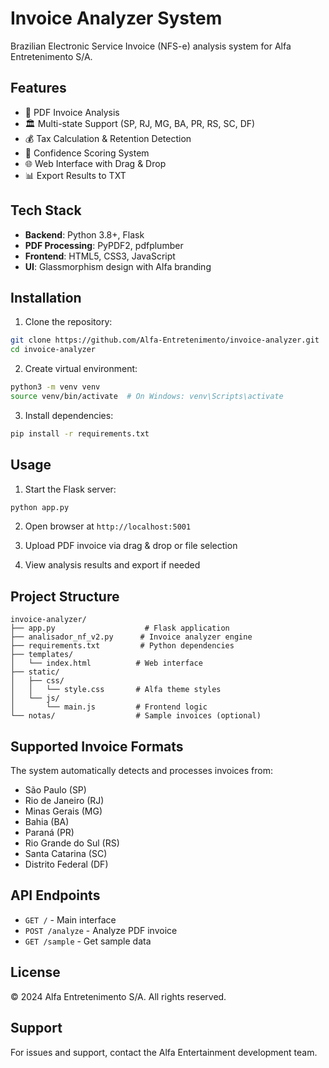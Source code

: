 # Invoice Analyzer System

Brazilian Electronic Service Invoice (NFS-e) analysis system for Alfa Entretenimento S/A.

## Features

- 📄 PDF Invoice Analysis
- 🏛️ Multi-state Support (SP, RJ, MG, BA, PR, RS, SC, DF)
- 💰 Tax Calculation & Retention Detection
- 🎯 Confidence Scoring System
- 🌐 Web Interface with Drag & Drop
- 📊 Export Results to TXT

## Tech Stack

- **Backend**: Python 3.8+, Flask
- **PDF Processing**: PyPDF2, pdfplumber
- **Frontend**: HTML5, CSS3, JavaScript
- **UI**: Glassmorphism design with Alfa branding

## Installation

1. Clone the repository:
```bash
git clone https://github.com/Alfa-Entretenimento/invoice-analyzer.git
cd invoice-analyzer
```

2. Create virtual environment:
```bash
python3 -m venv venv
source venv/bin/activate  # On Windows: venv\Scripts\activate
```

3. Install dependencies:
```bash
pip install -r requirements.txt
```

## Usage

1. Start the Flask server:
```bash
python app.py
```

2. Open browser at `http://localhost:5001`

3. Upload PDF invoice via drag & drop or file selection

4. View analysis results and export if needed

## Project Structure

```
invoice-analyzer/
├── app.py                    # Flask application
├── analisador_nf_v2.py      # Invoice analyzer engine
├── requirements.txt         # Python dependencies
├── templates/
│   └── index.html          # Web interface
├── static/
│   ├── css/
│   │   └── style.css       # Alfa theme styles
│   └── js/
│       └── main.js         # Frontend logic
└── notas/                  # Sample invoices (optional)
```

## Supported Invoice Formats

The system automatically detects and processes invoices from:
- São Paulo (SP)
- Rio de Janeiro (RJ)
- Minas Gerais (MG)
- Bahia (BA)
- Paraná (PR)
- Rio Grande do Sul (RS)
- Santa Catarina (SC)
- Distrito Federal (DF)

## API Endpoints

- `GET /` - Main interface
- `POST /analyze` - Analyze PDF invoice
- `GET /sample` - Get sample data

## License

© 2024 Alfa Entretenimento S/A. All rights reserved.

## Support

For issues and support, contact the Alfa Entertainment development team.